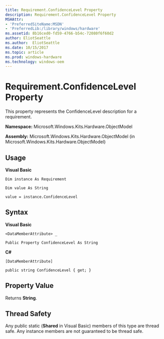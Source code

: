 ```yaml
---
title: Requirement.ConfidenceLevel Property
description: Requirement.ConfidenceLevel Property
MSHAttr:
- 'PreferredSiteName:MSDN'
- 'PreferredLib:/library/windows/hardware'
ms.assetid: 8b16ced0-fd59-4766-b54c-72080f6f60d2
author: EliotSeattle
ms.author:  EliotSeattle
ms.date: 10/15/2017
ms.topic: article
ms.prod: windows-hardware
ms.technology: windows-oem
---
```


# Requirement.ConfidenceLevel Property


This property represents the ConfidenceLevel description for a requirement.

**Namespace:** Microsoft.Windows.Kits.Hardware.ObjectModel

**Assembly:** Microsoft.Windows.Kits.Hardware.ObjectModel (in Microsoft.Windows.Kits.Hardware.ObjectModel)

## <span id="Usage"></span><span id="usage"></span><span id="USAGE"></span>Usage


**Visual Basic**

`Dim instance As Requirement`

`Dim value As String`

`value = instance.ConfidenceLevel`

## <span id="Syntax"></span><span id="syntax"></span><span id="SYNTAX"></span>Syntax


**Visual Basic**

`<DataMemberAttribute> _`

`Public Property ConfidenceLevel As String`

**C#**

`[DataMemberAttribute]`

`public string ConfidenceLevel { get; }`

## <span id="Property_Value"></span><span id="property_value"></span><span id="PROPERTY_VALUE"></span>Property Value


Returns **String**.

## <span id="Thread_Safety"></span><span id="thread_safety"></span><span id="THREAD_SAFETY"></span>Thread Safety


Any public static (**Shared** in Visual Basic) members of this type are thread safe. Any instance members are not guaranteed to be thread safe.

 

 






